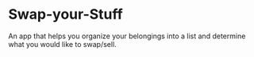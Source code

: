 # Swap-your-Stuff
An app that helps you organize your belongings into a list and determine what you would like to swap/sell. 
